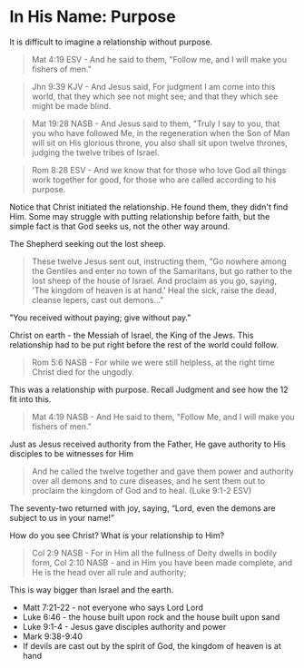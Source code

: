 In His Name: Purpose
====================

It is difficult to imagine a relationship without purpose.

> Mat 4:19 ESV - And he said to them, "Follow me, and I will make you fishers of men."


> Jhn 9:39 KJV - And Jesus said, For judgment I am come into this world, that they which see not might see; and that they which see might be made blind.


> Mat 19:28 NASB - And Jesus said to them, "Truly I say to you, that you who have followed Me, in the regeneration when the Son of Man will sit on His glorious throne, you also shall sit upon twelve thrones, judging the twelve tribes of Israel.



> Rom 8:28 ESV - And we know that for those who love God all things work together for good, for those who are called according to his purpose.

Notice that Christ initiated the relationship. He found them, they didn't find Him. Some may struggle with putting relationship before faith, but the simple fact is that God seeks us, not the other way around. 

The Shepherd seeking out the lost sheep.

> These twelve Jesus sent out, instructing them, "Go nowhere among the Gentiles and enter no town of the Samaritans, but go rather to the lost sheep of the house of Israel. And proclaim as you go, saying, 'The kingdom of heaven is at hand.' Heal the sick, raise the dead, cleanse lepers, cast out demons..."



"You received without paying; give without pay."

Christ on earth - the Messiah of Israel, the King of the Jews. This relationship had to be put right before the rest of the world could follow.

> Rom 5:6 NASB - For while we were still helpless, at the right time Christ died for the ungodly.

This was a relationship with purpose. Recall Judgment and see how the 12 fit into this.

> Mat 4:19 NASB - And He said to them, "Follow Me, and I will make you fishers of men."


Just as Jesus received authority from the Father, He gave authority to His disciples to be witnesses for Him

> And he called the twelve together and gave them power and authority over all demons and to cure diseases, and he sent them out to proclaim the kingdom of God and to heal. (Luke 9:1-2 ESV)

The seventy-two returned with joy, saying, “Lord, even the demons are subject to us in your name!”

How do you see Christ? What is your relationship to Him?

> Col 2:9 NASB - For in Him all the fullness of Deity dwells in bodily form,
> Col 2:10 NASB - and in Him you have been made complete, and He is the head over all rule and authority;

This is way bigger than Israel and the earth.

- Matt 7:21-22 - not everyone who says Lord Lord
- Luke 6:46 - the house built upon rock and the house built upon sand
- Luke 9:1-4 - Jesus gave disciples authority and power
- Mark 9:38-9:40
- If devils are cast out by the spirit of God, the kingdom of heaven is at hand
